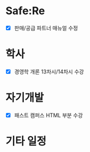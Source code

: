 # Safe:Re

- [X] 판매/공급 파트너 매뉴얼 수정

# 학사

- [X] 경영학 개론 13차시/14차시 수강

# 자기개발

- [X] 패스트 캠퍼스 HTML 부분 수강

# 기타 일정
